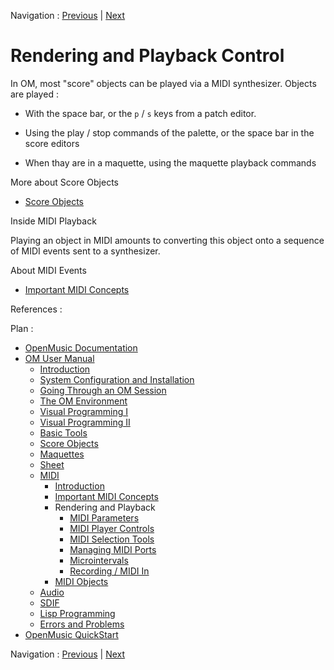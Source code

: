 Navigation : [Previous](MIDI-Concepts "page précédente\(Important
MIDI Concepts\)") | [Next](MIDI-Params "Next\(MIDI
Parameters\)")

# Rendering and Playback Control

In OM, most "score" objects can be played via a MIDI synthesizer. Objects are
played :

  * With the space bar, or the `p` / `s` keys from a patch editor.

  * Using the play / stop commands of the palette, or the space bar in the score editors

  * When thay are in a maquette, using the maquette playback commands

More about Score Objects

  * [Score Objects](ScoreObjects)

Inside MIDI Playback

Playing an object in MIDI amounts to converting this object onto a sequence of
MIDI events sent to a synthesizer.

About MIDI Events

  * [Important MIDI Concepts](MIDI-Concepts)

References :

Plan :

  * [OpenMusic Documentation](OM-Documentation)
  * [OM User Manual](OM-User-Manual)
    * [Introduction](00-Sommaire)
    * [System Configuration and Installation](Installation)
    * [Going Through an OM Session](Goingthrough)
    * [The OM Environment](Environment)
    * [Visual Programming I](BasicVisualProgramming)
    * [Visual Programming II](AdvancedVisualProgramming)
    * [Basic Tools](BasicObjects)
    * [Score Objects](ScoreObjects)
    * [Maquettes](Maquettes)
    * [Sheet](Sheet)
    * [MIDI](MIDI)
      * [Introduction](Intro)
      * [Important MIDI Concepts](MIDI-Concepts)
      * Rendering and Playback
        * [MIDI Parameters](MIDI-Params)
        * [MIDI Player Controls](MIDI-Controls)
        * [MIDI Selection Tools](MIDI-Utils)
        * [Managing MIDI Ports](MIDI-Ports)
        * [Microintervals](Microintervals)
        * [Recording / MIDI In](Record%20MIDI)
      * [MIDI Objects](MIDI-Objects)
    * [Audio](Audio)
    * [SDIF](SDIF)
    * [Lisp Programming](Lisp)
    * [Errors and Problems](errors)
  * [OpenMusic QuickStart](QuickStart-Chapters)

Navigation : [Previous](MIDI-Concepts "page précédente\(Important
MIDI Concepts\)") | [Next](MIDI-Params "Next\(MIDI
Parameters\)")


